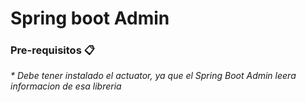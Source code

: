 # Spring boot Admin

### Pre-requisitos 📋
_* Debe tener instalado el actuator, ya que el Spring Boot Admin leera informacion de esa libreria_
